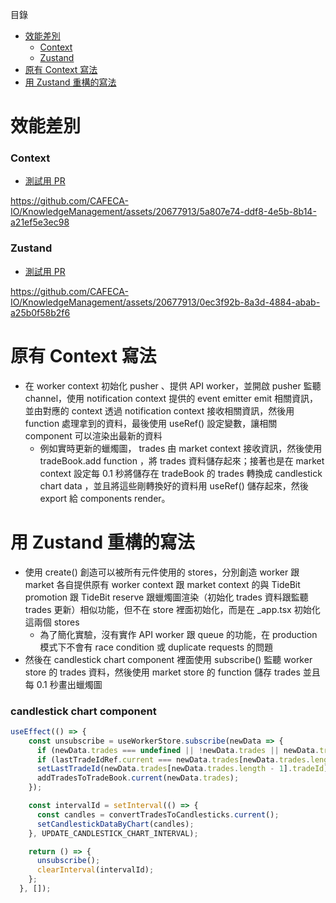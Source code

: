 目錄

- [效能差別](#效能差別)
  - [Context](#context)
  - [Zustand](#zustand)
- [原有 Context 寫法](#原有-context-寫法)
- [用 Zustand 重構的寫法](#用-zustand-重構的寫法)


# 效能差別

### Context

- [測試用 PR](https://github.com/CAFECA-IO/TideBit-DeFi/pull/1441)

https://github.com/CAFECA-IO/KnowledgeManagement/assets/20677913/5a807e74-ddf8-4e5b-8b14-a21ef5e3ec98


### Zustand

- [測試用 PR](https://github.com/CAFECA-IO/TideBit-DeFi/pull/1440)

https://github.com/CAFECA-IO/KnowledgeManagement/assets/20677913/0ec3f92b-8a3d-4884-abab-a25b0f58b2f6


# 原有 Context 寫法

- 在 worker context 初始化 pusher 、提供 API worker，並開啟 pusher 監聽 channel，使用 notification context 提供的 event emitter emit 相關資訊，並由對應的 context 透過 notification context 接收相關資訊，然後用 function 處理拿到的資料，最後使用 useRef() 設定變數，讓相關 component 可以渲染出最新的資料
    - 例如實時更新的蠟燭圖， trades 由 market context 接收資訊，然後使用 tradeBook.add function ，將 trades 資料儲存起來；接著也是在 market context 設定每 0.1 秒將儲存在 tradeBook 的 trades 轉換成 candlestick chart data ，並且將這些剛轉換好的資料用 useRef() 儲存起來，然後 export 給 components render。

# 用 Zustand 重構的寫法

- 使用 create() 創造可以被所有元件使用的 stores，分別創造 worker 跟 market 各自提供原有 worker context 跟 market context 的與 TideBit promotion 跟 TideBit reserve 跟蠟燭圖渲染（初始化 trades 資料跟監聽 trades 更新）相似功能，但不在 store 裡面初始化，而是在 _app.tsx 初始化這兩個 stores
    - 為了簡化實驗，沒有實作 API worker 跟 queue 的功能，在 production 模式下不會有 race condition 或 duplicate requests 的問題
- 然後在 candlestick chart component 裡面使用 subscribe() 監聽 worker store 的 trades 資料，然後使用 market store 的 function 儲存 trades 並且每 0.1 秒畫出蠟燭圖

### candlestick chart component

```jsx
useEffect(() => {
    const unsubscribe = useWorkerStore.subscribe(newData => {
      if (newData.trades === undefined || !newData.trades || newData.trades.length === 0) return;
      if (lastTradeIdRef.current === newData.trades[newData.trades.length - 1]?.tradeId) return;
      setLastTradeId(newData.trades[newData.trades.length - 1].tradeId);
      addTradesToTradeBook.current(newData.trades);
    });

    const intervalId = setInterval(() => {
      const candles = convertTradesToCandlesticks.current();
      setCandlestickDataByChart(candles);
    }, UPDATE_CANDLESTICK_CHART_INTERVAL);

    return () => {
      unsubscribe();
      clearInterval(intervalId);
    };
  }, []);
```
